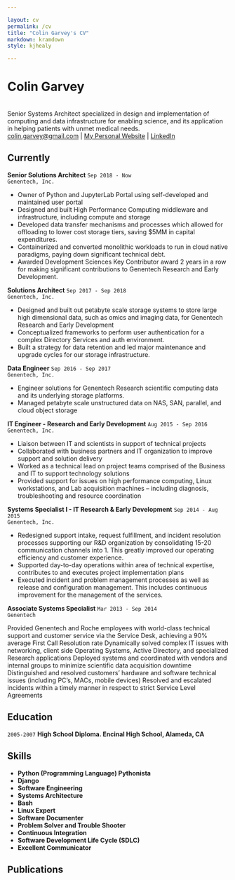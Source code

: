 ```yaml
---

layout: cv
permalink: /cv
title: "Colin Garvey's CV"
markdown: kramdown
style: kjhealy

---
```


# Colin Garvey
<br>
Senior Systems Architect specialized in design and implementation of computing and data infrastructure for
enabling science, and its application in helping patients with unmet medical needs.


<div id="webaddress">
<a href="isaac@applesdofall.org">colin.garvey@gmail.com</a>
| <a href="https://colingarvey.github.io">My Personal Website</a> 
| <a href="https://linkedin.com/in/colin-garvey-61687066">LinkedIn</a>
</div>

## Currently

__Senior Solutions Architect__
`Sep 2018 - Now`<br>
`Genentech, Inc.`
- Owner of Python and JupyterLab Portal using self-developed and maintained user portal
- Designed and built High Performance Computing middleware and infrastructure, including compute
and storage
- Developed data transfer mechanisms and processes which allowed for offloading to lower cost
storage tiers, saving $5MM in capital expenditures.
- Containerized and converted monolithic workloads to run in cloud native paradigms, paying down
significant technical debt.
- Awarded Development Sciences Key Contributor award 2 years in a row for making significant
contributions to Genentech Research and Early Development.

__Solutions Architect__
`Sep 2017 - Sep 2018`<br>
`Genentech, Inc.`

- Designed and built out petabyte scale storage systems to store large high dimensional data, such as
omics and imaging data, for Genentech Research and Early Development
- Conceptualized frameworks to perform user authentication for a complex Directory Services and auth
environment.
- Built a strategy for data retention and led major maintenance and upgrade cycles for our storage
infrastructure.

__Data Engineer__
`Sep 2016 - Sep 2017`<br>
`Genentech, Inc.`

- Engineer solutions for Genentech Research scientific computing data and its underlying storage
platforms.
- Managed petabyte scale unstructured data on NAS, SAN, parallel, and cloud object storage


__IT Engineer - Research and Early Development__
`Aug 2015 - Sep 2016`<br>
`Genentech, Inc.`

- Liaison between IT and scientists in support of technical projects
- Collaborated with business partners and IT organization to improve support and solution delivery
- Worked as a technical lead on project teams comprised of the Business and IT to support technology
solutions
- Provided support for issues on high performance computing, Linux workstations, and Lab acquisition machines – including diagnosis, troubleshooting and resource coordination


__Systems Specialist I - IT Research & Early Development__
`Sep 2014 - Aug 2015`<br>
`Genentech, Inc.`

- Redesigned support intake, request fulfillment, and incident resolution processes supporting our R&D organization by consolidating 15-20 communication channels into 1. This greatly improved our operating efficiency and customer experience.
- Supported day-to-day operations within area of technical expertise, contributes to and executes project
implementation plans
- Executed incident and problem management processes as well as release and configuration
management. This includes continuous improvement for the management of the services.

__Associate Systems Specialist__
`Mar 2013 - Sep 2014`<br>
`Genentech`

Provided Genentech and Roche employees with world-class technical support and customer service via
the Service Desk, achieving a 90% average First Call Resolution rate
Dynamically solved complex IT issues with networking, client side Operating Systems, Active Directory,
and specialized Research applications
Deployed systems and coordinated with vendors and internal groups to minimize scientific data
acquisition downtime
Distinguished and resolved customers’ hardware and software technical issues (including PC’s, MACs,
mobile devices)
Resolved and escalated incidents within a timely manner in respect to strict Service Level Agreements

## Education
`2005-2007`
__High School Diploma. Encinal High School, Alameda, CA__


## Skills

- **Python (Programming Language) Pythonista**
- **Django**
- **Software Engineering**
- **Systems Architecture**
- **Bash**
- **Linux Expert**
- **Software Documenter**
- **Problem Solver and Trouble Shooter**
- **Continuous Integration**
- **Software Development Life Cycle (SDLC)**
- **Excellent Communicator**

## Publications
